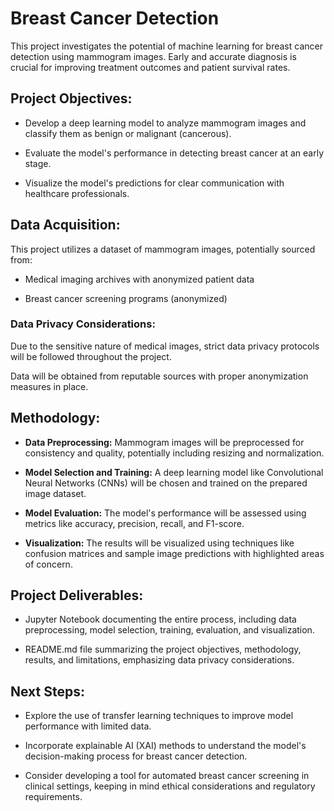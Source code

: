 # Breast Cancer Detection 

  

This project investigates the potential of machine learning for breast cancer detection using mammogram images. Early and accurate diagnosis is crucial for improving treatment outcomes and patient survival rates. 

  

## Project Objectives: 

  

- Develop a deep learning model to analyze mammogram images and classify them as benign or malignant (cancerous). 

- Evaluate the model's performance in detecting breast cancer at an early stage. 

- Visualize the model's predictions for clear communication with healthcare professionals. 

  

## Data Acquisition: 

  

This project utilizes a dataset of mammogram images, potentially sourced from: 

- Medical imaging archives with anonymized patient data 

- Breast cancer screening programs (anonymized) 

  

### Data Privacy Considerations: 

  

Due to the sensitive nature of medical images, strict data privacy protocols will be followed throughout the project. 

Data will be obtained from reputable sources with proper anonymization measures in place. 

  

## Methodology: 

  

- **Data Preprocessing:** Mammogram images will be preprocessed for consistency and quality, potentially including resizing and normalization. 

- **Model Selection and Training:** A deep learning model like Convolutional Neural Networks (CNNs) will be chosen and trained on the prepared image dataset. 

- **Model Evaluation:** The model's performance will be assessed using metrics like accuracy, precision, recall, and F1-score. 

- **Visualization:** The results will be visualized using techniques like confusion matrices and sample image predictions with highlighted areas of concern. 

  

## Project Deliverables: 

  

- Jupyter Notebook documenting the entire process, including data preprocessing, model selection, training, evaluation, and visualization. 

- README.md file summarizing the project objectives, methodology, results, and limitations, emphasizing data privacy considerations. 

  

## Next Steps: 

  

- Explore the use of transfer learning techniques to improve model performance with limited data. 

- Incorporate explainable AI (XAI) methods to understand the model's decision-making process for breast cancer detection. 

- Consider developing a tool for automated breast cancer screening in clinical settings, keeping in mind ethical considerations and regulatory requirements. 

 